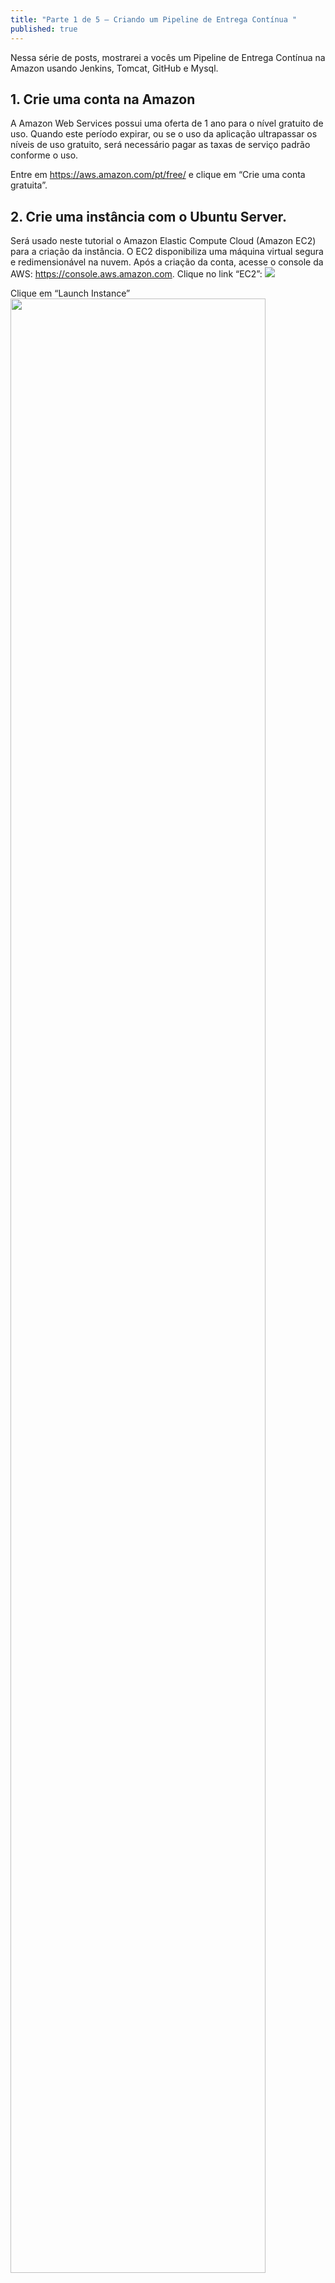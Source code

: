```yaml
---
title: "Parte 1 de 5 – Criando um Pipeline de Entrega Contínua "
published: true
---
```



Nessa série de posts, mostrarei a vocês um Pipeline de Entrega Contínua na Amazon usando Jenkins, Tomcat, GitHub e Mysql. 

## 1. Crie uma conta na Amazon 
A Amazon Web Services possui uma oferta de 1 ano para o nível gratuito de uso. Quando este período expirar, ou se o uso da aplicação ultrapassar os níveis de uso gratuito, será necessário pagar as taxas de serviço padrão conforme o uso. 

Entre em https://aws.amazon.com/pt/free/ e clique em “Crie uma conta gratuita”. 

## 2. Crie uma instância com o Ubuntu Server. 

Será usado neste tutorial o Amazon Elastic Compute Cloud (Amazon EC2) para a criação da instância. O EC2 disponibiliza uma máquina virtual segura e redimensionável na nuvem. Após a criação da conta, acesse o console da AWS:  https://console.aws.amazon.com. Clique no link “EC2”:
<img src="https://raw.githubusercontent.com/fabiodamas/fabiodamas.github.io/master/_posts/images/pipeline/amazon1.jpg">

Clique em “Launch Instance” 
<img style="width:90%;height:auto;" src="https://raw.githubusercontent.com/fabiodamas/fabiodamas.github.io/master/_posts/images/pipeline/amazon2.jpg">


Clique no botão “Select” da máquina com o Ubuntu Server. Repare que há a indicação “Free tier eligible”, mostrando que essa máquina está no nível gratuito da AWS:
<img src="https://raw.githubusercontent.com/fabiodamas/fabiodamas.github.io/master/_posts/images/pipeline/amazon3.jpg" width="953" height="533">


Clique em “Review and Launch”: 
<img src="https://raw.githubusercontent.com/fabiodamas/fabiodamas.github.io/master/_posts/images/pipeline/amazon4.jpg" width="953" height="533">

 

## 3. Porta 8080 para Tomcat. 

Teremos que configurar a porta 8080 para o Tomcat. Para isso, clique em “Edit security groups”: 
 <img src="https://raw.githubusercontent.com/fabiodamas/fabiodamas.github.io/master/_posts/images/pipeline/amazon5.jpg" width="953" height="533">

Teremos que configurar a porta 8080 para o Tomcat. Clique no botão “Add Rule”, em “Port Range” insira “8080”. Em “Source”, será definido qual IP pode acessar a instância. No exemplo, será deixado qualquer “IP”: 
<img src="https://raw.githubusercontent.com/fabiodamas/fabiodamas.github.io/master/_posts/images/pipeline/amazon6.jpg" width="953" height="533">

Clique em “Review and Launch” e “Launch” novamente. 

## 4. Chave de acesso para a Instância. 

Será pedido para você criar uma  chave para você conectar na instância. A chave será um arquivo com a extensão .pem, que você deverá armazenar em seu computador. Toda vez que você for acessar a instância por SSH, deverá usar a chave. 

No primeiro comboBox, escolha “Create a new Key pair” e digite o nome da chave em “Key pair name”. Clique no botão “Download Key Pair”:  
<img src="https://raw.githubusercontent.com/fabiodamas/fabiodamas.github.io/master/_posts/images/pipeline/amazon7.jpg" width="953" height="533">

Salve a chave em um local seguro. Como sugestão, caso esteja usando Linux, crie uma pasta com o nome “.ssh”, na pasta de usuário.  Clique no botao “Launch Instances”. 

Será exibido uma mensagem, indicando que a instância está sendo inicializada: 
<img src="https://raw.githubusercontent.com/fabiodamas/fabiodamas.github.io/master/_posts/images/pipeline/amazon8.png" width="953" height="533">

## 5. Visualizando instância criada. 

No canto inferior direito da tela, clique em “View Instances” para visualizarmos a instância criada: 
<img src="https://raw.githubusercontent.com/fabiodamas/fabiodamas.github.io/master/_posts/images/pipeline/amazon9.png" width="953" height="533"> 

Você verá a sua instância recém-criada, Ubuntu-Server: 
<img src="https://raw.githubusercontent.com/fabiodamas/fabiodamas.github.io/master/_posts/images/pipeline/amazon10.png" width="953" height="533">
 
Veja a parte 2 do tutorial: Pipeline de Entrega Contínua – Parte 2 – SSH/Java/Tomcat/Mysql 
